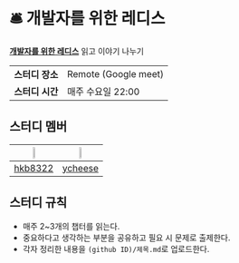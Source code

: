 # 🛎️ 개발자를 위한 레디스
[**개발자를 위한 레디스**](https://www.yes24.com/Product/Goods/123182350) 읽고 이야기 나누기

<table>
    <tr>
      <td><strong>스터디 장소</td>
      <td>Remote (Google meet)</td>
    </tr>
    <tr>
      <td><strong>스터디 시간</td>
      <td>매주 수요일 22:00</td>
    </tr>
</table> 
        
## 스터디 멤버
|<img src="https://avatars.githubusercontent.com/u/16659000?v=4" width="20%">|<img src="https://avatars.githubusercontent.com/u/81912261?v=4" width="20%">|
|:---:|:---:|
|[hkb8322](https://github.com/hkb8322)|[ycheese](https://github.com/ycheese)|

## 스터디 규칙
- 매주 2~3개의 챕터를 읽는다.
- 중요하다고 생각하는 부분을 공유하고 필요 시 문제로 출제한다.
- 각자 정리한 내용을 `(github ID)/제목.md`로 업로드한다.
